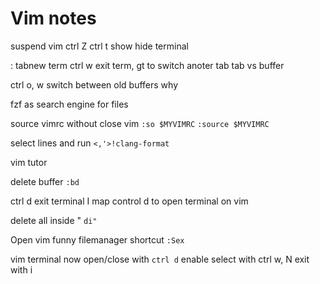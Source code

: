 # Vim notes


suspend vim 
ctrl Z
ctrl t show hide terminal

: tabnew term
ctrl w exit term, gt to switch anoter tab
tab vs buffer

ctrl o, w switch between old buffers why

fzf as search engine for files

source vimrc without close vim
`:so $MYVIMRC`
`:source $MYVIMRC`

select lines and run
`<,'>!clang-format`


vim tutor

delete buffer `:bd`

ctrl d exit terminal
I map control d to open terminal on vim

delete all inside "
`di"`

Open vim funny filemanager shortcut
`:Sex`

vim terminal now open/close with `ctrl d`
enable select with ctrl w, N exit with i





